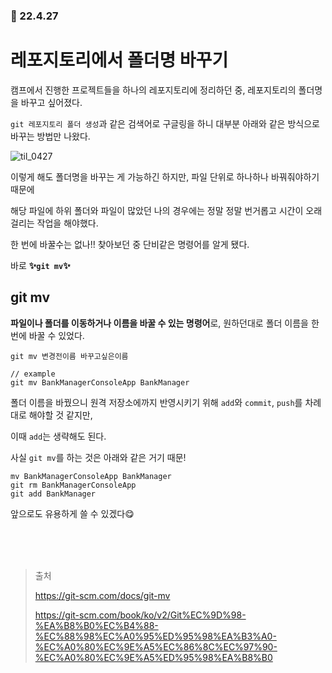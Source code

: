 ### 🔖 22.4.27

# 레포지토리에서 폴더명 바꾸기

캠프에서 진행한 프로젝트들을 하나의 레포지토리에 정리하던 중, 레포지토리의 폴더명을 바꾸고 싶어졌다.

`git 레포지토리 폴더 생성`과 같은 검색어로 구글링을 하니 대부분 아래와 같은 방식으로 바꾸는 방법만 나왔다.

![til_0427](https://user-images.githubusercontent.com/78457093/165536783-4fba2a2b-e01e-4b8c-844b-def9e22e29c3.gif)

이렇게 해도 폴더명을 바꾸는 게 가능하긴 하지만, 파일 단위로 하나하나 바꿔줘야하기 때문에

해당 파일에 하위 폴더와 파일이 많았던 나의 경우에는 정말 정말 번거롭고 시간이 오래 걸리는 작업을 해야했다.

한 번에 바꿀수는 없나!! 찾아보던 중 단비같은 명령어를 알게 됐다.

바로 **✨`git mv`✨**

## git mv

**파일이나 폴더를 이동하거나 이름을 바꿀 수 있는 명령어**로, 원하던대로 폴더 이름을 한 번에 바꿀 수 있었다.



```
git mv 변경전이름 바꾸고싶은이름

// example
git mv BankManagerConsoleApp BankManager
```



폴더 이름을 바꿨으니 원격 저장소에까지 반영시키기 위해 `add`와 `commit`, `push`를 차례대로 해야할 것 같지만,

이때 `add`는 생략해도 된다.



사실 `git mv`를 하는 것은 아래와 같은 거기 때문!

```
mv BankManagerConsoleApp BankManager
git rm BankManagerConsoleApp
git add BankManager
```



앞으로도 유용하게 쓸 수 있겠다😋

<br><br><br>

> 출처
>
> https://git-scm.com/docs/git-mv
>
> https://git-scm.com/book/ko/v2/Git%EC%9D%98-%EA%B8%B0%EC%B4%88-%EC%88%98%EC%A0%95%ED%95%98%EA%B3%A0-%EC%A0%80%EC%9E%A5%EC%86%8C%EC%97%90-%EC%A0%80%EC%9E%A5%ED%95%98%EA%B8%B0

